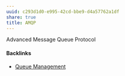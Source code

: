 ```yaml
---
uuid: c293d1d0-e995-42cd-bbe9-d4a57762a1df
share: true
title: AMQP
---
```

Advanced Message Queue Protocol

#### Backlinks

* [Queue Management](/6900cdfd-b809-4bcd-8ee2-bf3e7f96e079)